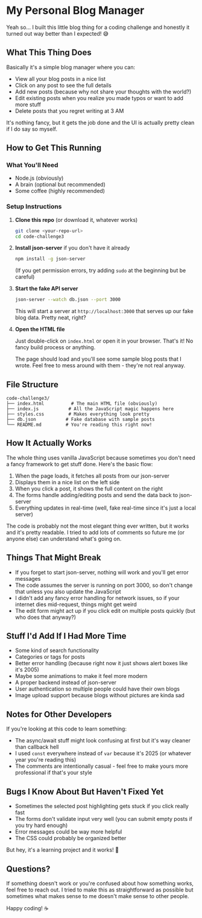 # My Personal Blog Manager

Yeah so... I built this little blog thing for a coding challenge and honestly it turned out way better than I expected! 😅

## What This Thing Does

Basically it's a simple blog manager where you can:
- View all your blog posts in a nice list
- Click on any post to see the full details
- Add new posts (because why not share your thoughts with the world?)
- Edit existing posts when you realize you made typos or want to add more stuff
- Delete posts that you regret writing at 3 AM

It's nothing fancy, but it gets the job done and the UI is actually pretty clean if I do say so myself.

## How to Get This Running

### What You'll Need
- Node.js (obviously)
- A brain (optional but recommended)
- Some coffee (highly recommended)

### Setup Instructions

1. **Clone this repo** (or download it, whatever works)
   ```bash
   git clone <your-repo-url>
   cd code-challenge3
   ```

2. **Install json-server** if you don't have it already
   ```bash
   npm install -g json-server
   ```
   
   (If you get permission errors, try adding `sudo` at the beginning but be careful)

3. **Start the fake API server**
   ```bash
   json-server --watch db.json --port 3000
   ```
   
   This will start a server at `http://localhost:3000` that serves up our fake blog data. Pretty neat, right?

4. **Open the HTML file**
   
   Just double-click on `index.html` or open it in your browser. That's it! No fancy build process or anything.
   
   The page should load and you'll see some sample blog posts that I wrote. Feel free to mess around with them - they're not real anyway.

## File Structure

```
code-challenge3/
├── index.html          # The main HTML file (obviously)
├── index.js           # All the JavaScript magic happens here
├── styles.css         # Makes everything look pretty
├── db.json           # Fake database with sample posts
└── README.md         # You're reading this right now!
```

## How It Actually Works

The whole thing uses vanilla JavaScript because sometimes you don't need a fancy framework to get stuff done. Here's the basic flow:

1. When the page loads, it fetches all posts from our json-server
2. Displays them in a nice list on the left side
3. When you click a post, it shows the full content on the right
4. The forms handle adding/editing posts and send the data back to json-server
5. Everything updates in real-time (well, fake real-time since it's just a local server)

The code is probably not the most elegant thing ever written, but it works and it's pretty readable. I tried to add lots of comments so future me (or anyone else) can understand what's going on.

## Things That Might Break

- If you forget to start json-server, nothing will work and you'll get error messages
- The code assumes the server is running on port 3000, so don't change that unless you also update the JavaScript
- I didn't add any fancy error handling for network issues, so if your internet dies mid-request, things might get weird
- The edit form might act up if you click edit on multiple posts quickly (but who does that anyway?)

## Stuff I'd Add If I Had More Time

- Some kind of search functionality
- Categories or tags for posts
- Better error handling (because right now it just shows alert boxes like it's 2005)
- Maybe some animations to make it feel more modern
- A proper backend instead of json-server
- User authentication so multiple people could have their own blogs
- Image upload support because blogs without pictures are kinda sad

## Notes for Other Developers

If you're looking at this code to learn something:

- The async/await stuff might look confusing at first but it's way cleaner than callback hell
- I used `const` everywhere instead of `var` because it's 2025 (or whatever year you're reading this)
- The comments are intentionally casual - feel free to make yours more professional if that's your style

## Bugs I Know About But Haven't Fixed Yet

- Sometimes the selected post highlighting gets stuck if you click really fast
- The forms don't validate input very well (you can submit empty posts if you try hard enough)
- Error messages could be way more helpful
- The CSS could probably be organized better

But hey, it's a learning project and it works! 🎉

## Questions?

If something doesn't work or you're confused about how something works, feel free to reach out. I tried to make this as straightforward as possible but sometimes what makes sense to me doesn't make sense to other people.

Happy coding! ☕️

